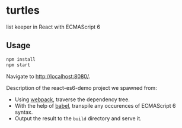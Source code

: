 # turtles
list keeper in React with ECMAScript 6

## Usage

```zsh
npm install
npm start
```

Navigate to [http://localhost:8080/](http://localhost:8080/).

Description of the react-es6-demo project we spawned from:

* Using [webpack](http://webpack.github.io/), traverse the dependency tree.
* With the help of [babel](https://babeljs.io/), transpile any occurences of ECMAScript 6 syntax.
* Output the result to the `build` directory and serve it.
